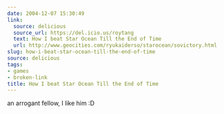 ```yaml
---
date: 2004-12-07 15:30:49
link:
  source: delicious
  source_url: https://del.icio.us/roytang
  text: How I beat Star Ocean Till the End of Time
  url: http://www.geocities.com/ryukaiderso/starocean/sovictory.html
slug: how-i-beat-star-ocean-till-the-end-of-time
source: delicious
tags:
- games
- broken-link
title: How I beat Star Ocean Till the End of Time
---
```


an arrogant fellow, I like him :D